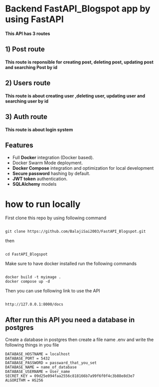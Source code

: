 # 
# Backend FastAPI_Blogspot app by using FastAPI

#### This API  has 3 routes

## 1) Post route

#### This route is reponsible for creating post, deleting post, updating post and searching Post by id

## 2) Users route

#### This route is about creating user ,deleting user, updating user and searching user by id

## 3) Auth route

#### This route is about login system

## Features

* Full **Docker** integration (Docker based).
* Docker Swarm Mode deployment.
* **Docker Compose** integration and optimization for local development
* **Secure password** hashing by default.
* **JWT token** authentication.
* **SQLAlchemy** models
# how to run locally
First clone this repo by using following command
````

git clone https://github.com/BalajiSai2003/FastAPI_Blogspot.git

````
then 
````

cd FastAPI_Blogspot

````

Make sure to have docker installed
run the following commands

````

docker build -t myimage .
docker compose up -d

````



Then you can use following link to use the  API

````

http://127.0.0.1:8000/docs 

````

## After run this API you need a database in postgres 
Create a database in postgres then create a file name .env and write the following things in you file 

````
DATABASE_HOSTNAME = localhost
DATABASE_PORT = 5432
DATABASE_PASSWORD = passward_that_you_set
DATABASE_NAME = name_of_database
DATABASE_USERNAME = User_name
SECRET_KEY = 09d25e094faa2556c818166b7a99f6f0f4c3b88e8d3e7 
ALGORITHM = HS256

````
